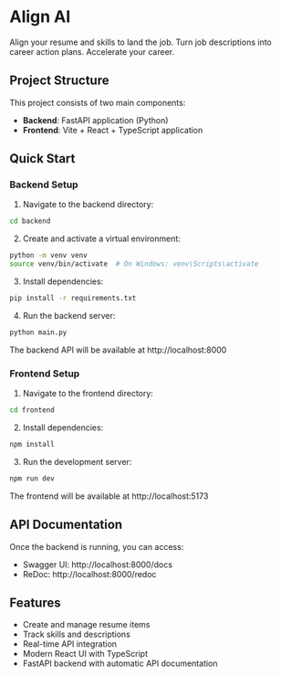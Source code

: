 # Align AI
Align your resume and skills to land the job. Turn job descriptions into career action plans. Accelerate your career.

## Project Structure

This project consists of two main components:

- **Backend**: FastAPI application (Python)
- **Frontend**: Vite + React + TypeScript application

## Quick Start

### Backend Setup

1. Navigate to the backend directory:
```bash
cd backend
```

2. Create and activate a virtual environment:
```bash
python -m venv venv
source venv/bin/activate  # On Windows: venv\Scripts\activate
```

3. Install dependencies:
```bash
pip install -r requirements.txt
```

4. Run the backend server:
```bash
python main.py
```

The backend API will be available at http://localhost:8000

### Frontend Setup

1. Navigate to the frontend directory:
```bash
cd frontend
```

2. Install dependencies:
```bash
npm install
```

3. Run the development server:
```bash
npm run dev
```

The frontend will be available at http://localhost:5173

## API Documentation

Once the backend is running, you can access:
- Swagger UI: http://localhost:8000/docs
- ReDoc: http://localhost:8000/redoc

## Features

- Create and manage resume items
- Track skills and descriptions
- Real-time API integration
- Modern React UI with TypeScript
- FastAPI backend with automatic API documentation
